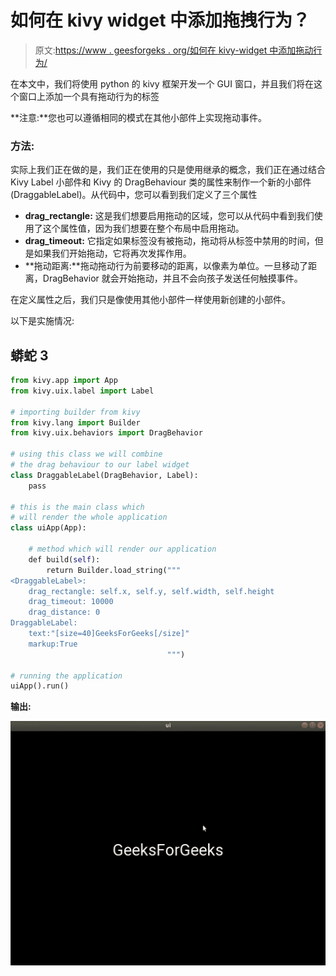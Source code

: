 # 如何在 kivy widget 中添加拖拽行为？

> 原文:[https://www . geesforgeks . org/如何在 kivy-widget 中添加拖动行为/](https://www.geeksforgeeks.org/how-to-add-drag-behavior-in-kivy-widget/)

在本文中，我们将使用 python 的 kivy 框架开发一个 GUI 窗口，并且我们将在这个窗口上添加一个具有拖动行为的标签

**注意:**您也可以遵循相同的模式在其他小部件上实现拖动事件。

### 方法:

实际上我们正在做的是，我们正在使用的只是使用继承的概念，我们正在通过结合 Kivy Label 小部件和 Kivy 的 DragBehaviour 类的属性来制作一个新的小部件(DraggableLabel)。从代码中，您可以看到我们定义了三个属性

*   **drag_rectangle:** 这是我们想要启用拖动的区域，您可以从代码中看到我们使用了这个属性值，因为我们想要在整个布局中启用拖动。
*   **drag_timeout:** 它指定如果标签没有被拖动，拖动将从标签中禁用的时间，但是如果我们开始拖动，它将再次发挥作用。
*   **拖动距离:**拖动拖动行为前要移动的距离，以像素为单位。一旦移动了距离，DragBehavior 就会开始拖动，并且不会向孩子发送任何触摸事件。

在定义属性之后，我们只是像使用其他小部件一样使用新创建的小部件。

以下是实施情况:

## 蟒蛇 3

```py
from kivy.app import App
from kivy.uix.label import Label

# importing builder from kivy
from kivy.lang import Builder
from kivy.uix.behaviors import DragBehavior

# using this class we will combine
# the drag behaviour to our label widget
class DraggableLabel(DragBehavior, Label):
    pass

# this is the main class which
# will render the whole application
class uiApp(App):

    # method which will render our application
    def build(self):
        return Builder.load_string("""
<DraggableLabel>:
    drag_rectangle: self.x, self.y, self.width, self.height
    drag_timeout: 10000
    drag_distance: 0
DraggableLabel:
    text:"[size=40]GeeksForGeeks[/size]"
    markup:True
                                   """)

# running the application
uiApp().run()
```

**输出:**

![](img/80d47fbfc23abbd9af4e7e8e62295978.png)